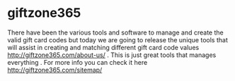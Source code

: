 # giftzone365
There have been the various tools and software to manage and create the valid gift card codes but today we are going to release the unique tools that will assist in creating and matching different gift card code values http://giftzone365.com/about-us/  . This is just great tools that manages everything . For more info you can check it here     http://giftzone365.com/sitemap/
